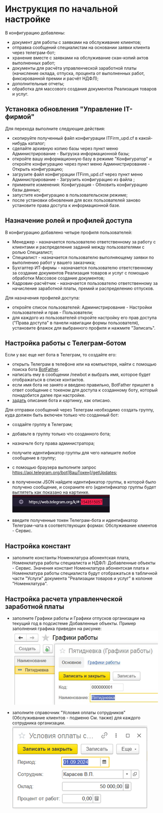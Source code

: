 # Инструкция по начальной настройке

В конфигурацию добавлены:
- документ для работы с заявками на обслуживание клиентов;
- отправка сообщений специалистам на основании заявки клиента через телеграм-бот;
- хранение вместе с заявками на обслуживание скан-копий актов выполненных работ;
- документы для расчёта управленческой заработной платы (начисление оклада, отпуска, процента от выполненных работ, фиксированной премии и расчёт НДФЛ);
- дополнительные отчеты;
- обработка для массового создания документов Реализация товаров и услуг.

## Установка обновления "Управление IT-фирмой"

Для перехода выполните следующие действия:
- скопируйте полученный файл конфигурации ITFirm_upd.cf в какой-нибудь каталог;
- сделайте архивную копию базы через пункт меню Администрирование - Выгрузка информационной базы;
- откройте вашу информационную базу в режиме "Конфигуратор" и откройте конфигурацию через пункт меню Администрирование - Открыть конфигурацию;
- загрузите файл конфигурации ITFirm_upd.cf через пункт меню Администрирование - Загрузить конфигурацию из файла  ;
- примените изменения: Конфигурация - Обновить конфигурацию базы данных;
- запустите конфигурацию в пользовательском режиме;
- после установки обновления для всех пользователей заново установите права доступа к информационной базе.

## Назначение ролей и профилей доступа

В конфигурацию добавлено четыре профиля пользователей:
- Менеджер - назначается пользователю ответственному за работу с клиентами и распределение заданий между пользователями с ролью Специалист;
- Специалист - назначается пользователю выполняющему заявки по выполнению работ у вашего заказчика;
- Бухгалтер ИТ-фирмы - назначается пользователю ответственному за создание документов Реализация товаров и услуг с помощью обработки Массовое создание документов;
- Кадровик-расчётчик - назначается пользователю ответственному за начисление заработной платы, премий и распределению отпусков.

Для назначения профилей доступа:
- откройте список пользователей: Администрирование - Настройки пользователей и прав - Пользователи;
- для каждого из пользователей откройте настройку его прав доступа ("Права доступа" в панели навигации формы пользователя), установите флажок для выбранного профиля и нажмите "Записать".

## Настройка работы с Телеграм-ботом
Если у вас еще нет бота в Телеграм, то создайте его: 
- открыть Телеграм в телефоне или на компьютере, найти с помощью поиска бота [BotFather](https://telegram.me/BotFather).
- написать ему в сообщении /newbot и выбрать имя, которое будет отображаться в списке контактов.
- если имя бота не занято и введено правильно, BotFather пришлет в ответ сообщение с токеном для доступа к созданному боту, который понадобится далее при настройке.
- [задать](https://tlgrm.ru/docs/bots#edit-settings) описание бота и картинку, как описано.

Для отправки сообщений через Телеграм необходимо создать группу, куда должен быть включен только что созданный бот:
- создайте группу в Телеграм;
- добавьте в группу только что созданного бота;
- назначьте боту права администратора;
- получите идентификатор группы для чего напишите любое сообщение в группу;
- с помощью браузера выполните запрос https://api.telegram.org/bot[ВашТокен]/getUpdates;
- в полученном JSON найдите идентификатор группы, в которой было получено сообщение, и сохраните его (идентификатор группы будет выглятеть как показано на картинке. ![Идентификатор Группы](Content/pictures/1707119810167198537.jpg)

- введите полученные токен Телеграм-бота и идентификатор Телеграм-чата в соответствующих формах: Обслуживание клиентов - Сервис.

## Настройка констант
- заполните константы Номенклатура абонентская плата, Номенклатура работы специалиста и НДФЛ: Добавленные объекты - Сервис. Значения констант Номенклатура абонентская плата и Номенклатура работы специалиста будут отображаться в табличной части "Услуги" документа "Реализации товаров и услуг" в колонке "Номенклатура".

## Настройка расчета управленческой заработной платы
- заполните Графики работы и Графики отпусков организации на текущий год в подсистеме Добавленные объекты. Пример заполнения графика приведен на рисунке:
    ![Заполнение графика](Content/pictures/grafRabot.jpg)
  
- заполните справочник "Условия оплаты сотрудников" (Обслуживание клиентов - подменю См. также) для каждого сотрудника организации. 
    ![Условия оплаты сотрудников](Content/pictures/capture_20241106222237666.bmp)
